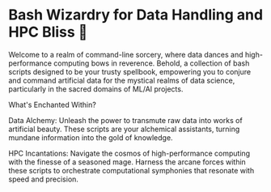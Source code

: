 # Bash Wizardry for Data Handling and HPC Bliss 🚀

Welcome to a realm of command-line sorcery, where data dances and high-performance computing bows in reverence. Behold, a collection of bash scripts designed to be your trusty spellbook, empowering you to conjure and command artificial data for the mystical realms of data science, particularly in the sacred domains of ML/AI projects.

What's Enchanted Within?

Data Alchemy: Unleash the power to transmute raw data into works of artificial beauty. These scripts are your alchemical assistants, turning mundane information into the gold of knowledge.

HPC Incantations: Navigate the cosmos of high-performance computing with the finesse of a seasoned mage. Harness the arcane forces within these scripts to orchestrate computational symphonies that resonate with speed and precision.

